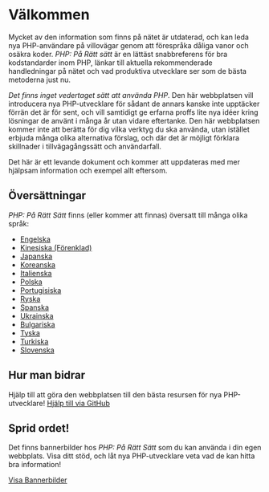 # Välkommen

Mycket av den information som finns på nätet är utdaterad, och kan leda nya 
PHP-användare på villovägar genom att förespråka dåliga vanor och osäkra 
koder. _PHP: På Rätt sätt_ är en lättäst snabbreferens för bra kodstandarder 
inom PHP, länkar till aktuella rekommenderade handledningar på nätet och vad 
produktiva utvecklare ser som de bästa metoderna just nu.

_Det finns inget vedertaget sätt att använda PHP_. Den här webbplatsen vill 
introducera nya PHP-utvecklare för sådant de annars kanske inte upptäcker 
förrän det är för sent, och vill samtidigt ge erfarna proffs lite nya idéer 
kring lösningar de använt i många år utan vidare eftertanke. Den här 
webbplatsen kommer inte att berätta för dig vilka verktyg du ska använda, utan 
istället erbjuda många olika alternativa förslag, och där det är möjligt 
förklara skillnader i tillvägagångssätt och användarfall.

Det här är ett levande dokument och kommer att uppdateras med mer hjälpsam 
information och exempel allt eftersom.

## Översättningar

_PHP: På Rätt Sätt_ finns (eller kommer att finnas) översatt till många olika 
språk:

* [Engelska](http://www.phptherightway.com)
* [Kinesiska (Förenklad)](http://wulijun.github.com/php-the-right-way)
* [Japanska](http://ja.phptherightway.com)
* [Koreanska](http://wafe.github.io/php-the-right-way/)
* [Italienska](http://it.phptherightway.com/)
* [Polska](http://pl.phptherightway.com/)
* [Portugisiska](http://br.phptherightway.com/)
* [Ryska](http://getjump.github.io/ru-php-the-right-way)
* [Spanska](http://phpdevenezuela.github.io/php-the-right-way/)
* [Ukrainska](http://iflista.github.com/php-the-right-way/)
* [Bulgariska](http://bg.phptherightway.com/)
* [Tyska](http://rwetzlmayr.github.io/php-the-right-way/)
* [Turkiska](http://hkulekci.github.io/php-the-right-way/)
* [Slovenska](http://sl.phptherightway.com)

## Hur man bidrar

Hjälp till att göra den webbplatsen till den bästa resursen för nya PHP-utvecklare! 
[Hjälp till via GitHub][1]

## Sprid ordet!

Det finns bannerbilder hos _PHP: På Rätt Sätt_ som du kan använda i din egen 
webbplats. Visa ditt stöd, och låt nya PHP-utvecklare veta vad de kan hitta 
bra information!

[Visa Bannerbilder][2]

[1]: https://github.com/codeguy/php-the-right-way/tree/gh-pages
[2]: /banners.html
